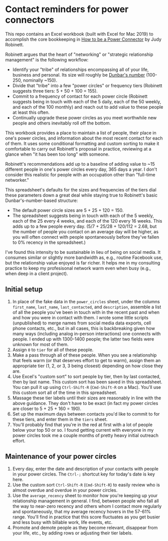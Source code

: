 # Contact reminders for power connectors

This repo contains an Excel workbook (built with Excel for Mac 2019) to
accomplish the core bookkeeping in [How to be a Power
Connector](https://isbnsearch.org/isbn/9780071830737) by Judy Robinett.

Robinett argues that the heart of "networking" or "strategic relationship
management" is the following workflow:

- Identify your "tribe" of relationships encompassing all of your life,
  business and personal. Its size will roughly be [Dunbar's
  number](https://en.wikipedia.org/wiki/Dunbar%27s_number) (100-250, nominally
  ~150).
- Divide that "tribe" into a few "power circles" or frequency tiers (Robinett
  suggests three tiers: 5 + 50 + 100 = 155).
- Commit to a frequency of contact for each power circle (Robinett suggests
  being in touch with each of the 5 daily, each of the 50 weekly, and each of
  the 100 monthly) and reach out to add value to these people at least this
  often.
- Continually upgrade these power circles as you meet worthwhile new people and
  others inevitably roll off the bottom.

This workbook provides a place to maintain a list of people, their place in
one's power circles, and information about the most recent contact for each of
them. It uses some conditional formatting and custom sorting to make it
comfortable to carry out Robinett's proposal in practice, reviewing at a glance
when "it has been too long" with someone.

Robinett's recommendations add up to a baseline of adding value to ~15
different people in one's power circles every day, 365 days a year. I don't
consider this realistic for people with an occupation other than "full-time
networker."

This spreadsheet's defaults for the sizes and frequencies of the tiers dial
these parameters down a great deal while staying true to Robinett's basic
Dunbar's-number-based structure:

- The default power circle sizes are 5 + 25 + 120 = 150.
- The spreadsheet suggests being in touch with each of the 5 weekly, each of
  the 25 every 4 weeks, and each of the 120 every 16 weeks. This adds up to a
  few people every day. (5/7 + 25/28 + 120/112 = 2.68, but the number of people
  you contact on an average day will be higher, as you will often connect with
  people spontaneously before they've fallen to 0% recency in the spreadsheet.)

I've found this intensity to be sustainable in lieu of being on social media.
It consumes similar or slightly more bandwidth as, e.g., routine Facebook use,
but the relationship value enjoyed is far richer.  It helps me in my consulting
practice to keep my profesisonal network warm even when busy (e.g., when deep
in a client project).

## Initial setup

1. In place of the fake data in the `power_circles` sheet, under the columns
   `first_name`, `last_name`, `last_contacted`, and `description`, assemble a
   list of all the people you've been in touch with in the recent past and when
   and how you were in contact with them. I wrote some little scripts
   (unpublished) to merge names from social media data exports, cell phone
   contacts, etc., but in all cases, this is backbreaking given how many ways
   (including analog in-person interactions) one connects with people. I ended
   up with 1300-1400 people; the latter two fields were unknown for most of
   them.
1. Assign `0` to `tier` for all of these people.
1. Make a pass through all of these people. When you see a relationship that
   feels warm (or that deserves effort to get to warm), assign them an
   appropriate tier (1, 2, or 3, 3 being closest) depending on how close they
   are.
1. Use Excel's "custom sort" to sort people by tier, then by last contacted,
   then by last name. This custom sort has been saved in this spreadsheet. You
   can pull it up using `Ctrl-Shift-R` (`Cmd-Shift-R` on a Mac). You'll use
   this custom sort all of the time in this spreadsheet.
1. Massage these tier labels until their sizes are reasonably in line with the
   above guidance. They don't have to be exact (in fact my power circles are
   closer to 5 + 25 + 160 = 190).
1. Set up the maximum days between contacts you'd like to commit to for these
   tiers, and enter them in the `tiers` sheet.
1. You'll probably find that you're in the red at first with a lot of people
   below your top 50 or so. I found getting current with everyone in my power
   circles took me a couple months of pretty heavy initial outreach effort.

## Maintenance of your power circles

1. Every day, enter the date and description of your contacts with people in
   your power circles. The `Ctrl-;` shortcut key for today's date is key here.
1. Use the custom sort `Ctrl-Shift-R` (`Cmd-Shift-R`) to easily review who is
   almost overdue and overdue in your power circles.
1. Use the `average_recency` sheet to monitor how you're keeping up your
   relationship management in general. I find, between people who fall all the
   way to near-zero recency and others whom I contact more regularly and
   spontaneously, that my average recency hovers in the 57-61% range. You'll
   find in practice that this score fluctuates as you get busier and less busy
   with billable work, life events, etc.
1. Promote and demote people as they become relevant, disappear from your life,
   etc., by adding rows or adjusting their tier labels.
